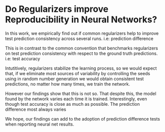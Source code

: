 # Do Regularizers improve Reproducibility in Neural Networks?

In this work, we empirically find out if common regularizers help to improve
test prediction consistency across several runs. i.e: prediction difference

This is in contrast to the common convention that benchmarks regularizers on 
test prediction consistency with respect to the ground truth predictions. i.e: test accuracy

Intutitively, regularizers stabilize the learning process, so we would expect that,
if we eliminate most sources of variability by controlling the seeds using in random number generation
we would obtain consistent test predictions, no matter how many times, we train the network.

However our findings show that this is not so. That despite this, the model found by the network varies each time it is trained.
Interestingly, even though test accuracy is close as much as possible. The prediction difference most always varies

We hope, our findings can add to the adoption of prediction difference tests when reporting neural net results.

